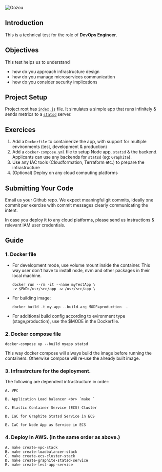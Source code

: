 ![Oozou](https://cdn.oozou.com/assets/logo-29352bd92fe47c629c5ff5f3885ed9fea425a4cf4db8ccc8ba253ad2fe2d373d.png)


## Introduction

This is a technical test for the role of **DevOps Engineer**.

## Objectives

This test helps us to understand
- how do you approach infrastructure design
- how do you manage microservices communication
- how do you consider security implications

## Project Setup

Project root has [`index.js`](/index.js) file. It simulates a simple app that runs infinitely & sends metrics to a [`statsd`](https://github.com/statsd/statsd) server.

## Exercices

  1. Add a `Dockerfile` to containerize the app, with support for multiple environments (test, development & production)
  2. Add a `docker-compose.yml` file to setup Node app, `statsd` & the backend. Applicants can use any backends for `statsd` (eg: `Graphite`).
  3. Use any IAC tools (Cloudformation, Terraform etc.) to prepare the infrastructure
  4. (Optional) Deploy on any cloud computing platforms

## Submitting Your Code

Email us your Github repo. We expect meaningful git commits, ideally one commit per exercise with commit messages clearly communicating the intent.

In case you deploy it to any cloud platforms, please send us instructions & relevant IAM user credentials.


## Guide
### 1. Docker file
- For development mode, use volume mount inside the container. This way user don't have to install node,  nvm and other packages in their local machine.
  ```
  docker run --rm -it --name myTestApp \
  -v $PWD:/usr/src/app -w /usr/src/app \
  ```
- For building image:
    ``` 
    docker build -t my-app --build-arg MODE=production  .
    ```
- For additional build config according to evironment type (stage,production), use the $MODE in the Dockerfile.

### 2. Docker compose file
``` 
docker-compose up --build myapp statsd
```
This way docker compose will always build the image before running the containers. Otherwise compose will re-use the already built image.

### 3. Infrastrcture for the deployment.
The following are dependent infrastructure in order:
```
A. VPC   

B. Application Load balancer <br> `make `

C. Elastic Container Service (ECS) Cluster 

D. IaC for Graphite Statsd Service in ECS

E. IaC for Node App as Service in ECS
```

### 4. Deploy in AWS. (in the same order as above.)

```
A. make create-vpc-stack
B. make create-loadbalancer-stack
C. make create-ecs-cluster-stack
D. make create-graphite-statsd-service
E. make create-test-app-service

```

